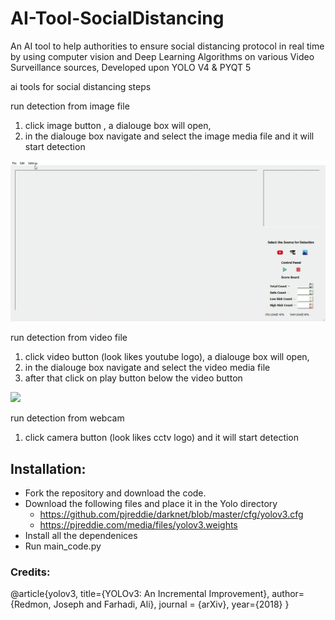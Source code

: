 # AI-Tool-SocialDistancing

An AI tool to help authorities to ensure social distancing protocol in real time by using computer vision and Deep Learning Algorithms on various Video Surveillance sources, Developed upon YOLO V4 \& PYQT 5


ai tools for social distancing steps

run detection from image file 
1. click image button , a dialouge box will open,
2. in the dialouge box navigate and select the image media file and it will start detection

![](img.gif)


run detection from video file 
1. click video button (look likes youtube logo), a dialouge box will open,
2. in the dialouge box navigate and select the video media file
3. after that click on play button below the video button

![](vid.gif)

run detection from webcam
1. click camera button (look likes cctv logo) and it will start detection


## Installation:
* Fork the repository and download the code.
* Download the following files and place it in the Yolo directory
   - https://github.com/pjreddie/darknet/blob/master/cfg/yolov3.cfg
   - https://pjreddie.com/media/files/yolov3.weights
* Install all the dependenices
* Run main_code.py

### Credits:

@article{yolov3,
  title={YOLOv3: An Incremental Improvement},
  author={Redmon, Joseph and Farhadi, Ali},
  journal = {arXiv},
  year={2018}
}
